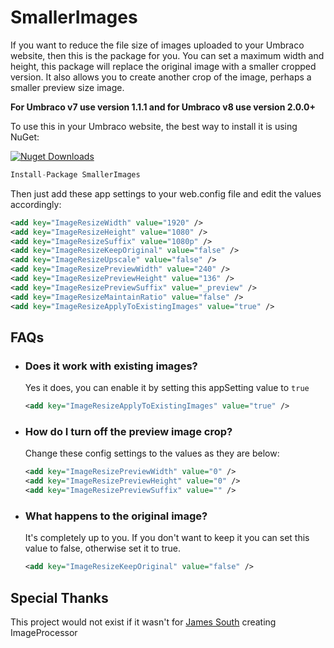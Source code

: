 # SmallerImages

If you want to reduce the file size of images uploaded to your Umbraco website, then this is the package for you. You can set a maximum width and height, this package will replace the original image with a smaller cropped version. It also allows you to create another crop of the image, perhaps a smaller preview size image.

**For Umbraco v7 use version 1.1.1 and for Umbraco v8 use version 2.0.0+**

To use this in your Umbraco website, the best way to install it is using NuGet:

[![Nuget Downloads](https://img.shields.io/nuget/dt/SmallerImages.svg)](https://www.nuget.org/packages/SmallerImages)

```js
Install-Package SmallerImages
```

Then just add these app settings to your web.config file and edit the values accordingly:

```xml
<add key="ImageResizeWidth" value="1920" />
<add key="ImageResizeHeight" value="1080" />
<add key="ImageResizeSuffix" value="1080p" />
<add key="ImageResizeKeepOriginal" value="false" />
<add key="ImageResizeUpscale" value="false" />
<add key="ImageResizePreviewWidth" value="240" />
<add key="ImageResizePreviewHeight" value="136" />
<add key="ImageResizePreviewSuffix" value="_preview" />
<add key="ImageResizeMaintainRatio" value="false" />
<add key="ImageResizeApplyToExistingImages" value="true" />
```

## FAQs

  - ### Does it work with existing images?
    Yes it does, you can enable it by setting this appSetting value to `true`
    ```xml
    <add key="ImageResizeApplyToExistingImages" value="true" />
    ```
  - ### How do I turn off the preview image crop?
    Change these config settings to the values as they are below:
    ```xml
    <add key="ImageResizePreviewWidth" value="0" />
    <add key="ImageResizePreviewHeight" value="0" />
    <add key="ImageResizePreviewSuffix" value="" />
    ```
  - ### What happens to the original image?
    It's completely up to you. If you don't want to keep it you can set this value to false, otherwise set it to true.
    
    ```xml
    <add key="ImageResizeKeepOriginal" value="false" />
    ```
## Special Thanks

This project would not exist if it wasn't for [James South](https://github.com/JimBobSquarePants) creating ImageProcessor
